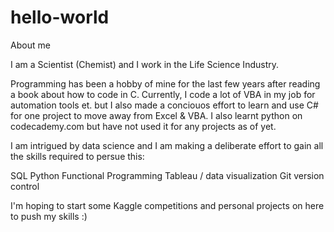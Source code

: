 # hello-world
About me

I am a Scientist (Chemist) and I work in the Life Science Industry.

Programming has been a hobby of mine for the last few years after reading a book about how to code in C. Currently, I code a lot of VBA in my job for automation tools et. but I also made a conciouos effort to learn and use C# for one project to move away from Excel & VBA. I also learnt python on codecademy.com but have not used it for any projects as of yet.

I am intrigued by data science and I am making a deliberate effort to gain all the skills required to persue this:

SQL
Python
Functional Programming
Tableau / data visualization
Git version control

I'm hoping to start some Kaggle competitions and personal projects on here to push my skills :)

